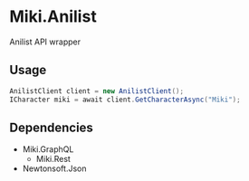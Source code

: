 # Miki.Anilist
Anilist API wrapper

## Usage
```cs
AnilistClient client = new AnilistClient();
ICharacter miki = await client.GetCharacterAsync("Miki");
```

## Dependencies
- Miki.GraphQL
  - Miki.Rest
- Newtonsoft.Json
